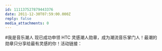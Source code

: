 ```yaml
---
id: 111137527879443376
date: 2011-12-30T07:59:00.000Z
reply: false
media_attachments: 0
---
```


#我是音乐潮人 现已成功申领 HTC 灵感潮人勋章，成为潮流音乐掌门人！最潮的勋章只分享给最有灵感的你！活动链接： ​​​​

